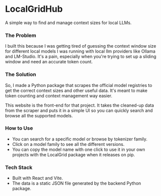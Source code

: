 # LocalGridHub

A simple way to find and manage context sizes for local LLMs.

### The Problem

I built this because I was getting tired of guessing the context window size for different local models I was running with local llm providers like Ollama and LM-Studio. It's a pain, especially when you're trying to set up a sliding window and need an accurate token count.

### The Solution

So, I made a Python package that scrapes the official model registries to get the correct context sizes and other useful data. It's meant to make token counting and context management way easier.

This website is the front-end for that project. It takes the cleaned-up data from the scraper and puts it in a simple UI so you can quickly search and browse all the supported models.

### How to Use

- You can search for a specific model or browse by tokenizer family.
- Click on a model family to see all the different versions.
- You can copy the model name with one click to use it in your own projects with the LocalGrid package when it releases on pip.

### Tech Stack

- Built with React and Vite.
- The data is a static JSON file generated by the backend Python package.